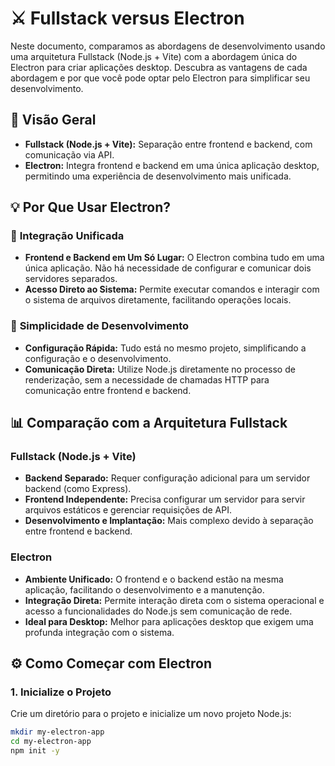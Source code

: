# ⚔️ **Fullstack versus Electron**

Neste documento, comparamos as abordagens de desenvolvimento usando uma arquitetura Fullstack (Node.js + Vite) com a abordagem única do Electron para criar aplicações desktop. Descubra as vantagens de cada abordagem e por que você pode optar pelo Electron para simplificar seu desenvolvimento.

## 📜 **Visão Geral**

- **Fullstack (Node.js + Vite):** Separação entre frontend e backend, com comunicação via API.
- **Electron:** Integra frontend e backend em uma única aplicação desktop, permitindo uma experiência de desenvolvimento mais unificada.

## 💡 **Por Que Usar Electron?**

### 🧩 **Integração Unificada**

- **Frontend e Backend em Um Só Lugar:** O Electron combina tudo em uma única aplicação. Não há necessidade de configurar e comunicar dois servidores separados.
- **Acesso Direto ao Sistema:** Permite executar comandos e interagir com o sistema de arquivos diretamente, facilitando operações locais.

### 🚀 **Simplicidade de Desenvolvimento**

- **Configuração Rápida:** Tudo está no mesmo projeto, simplificando a configuração e o desenvolvimento.
- **Comunicação Direta:** Utilize Node.js diretamente no processo de renderização, sem a necessidade de chamadas HTTP para comunicação entre frontend e backend.

## 📊 **Comparação com a Arquitetura Fullstack**

### Fullstack (Node.js + Vite)

- **Backend Separado:** Requer configuração adicional para um servidor backend (como Express).
- **Frontend Independente:** Precisa configurar um servidor para servir arquivos estáticos e gerenciar requisições de API.
- **Desenvolvimento e Implantação:** Mais complexo devido à separação entre frontend e backend.

### Electron

- **Ambiente Unificado:** O frontend e o backend estão na mesma aplicação, facilitando o desenvolvimento e a manutenção.
- **Integração Direta:** Permite interação direta com o sistema operacional e acesso a funcionalidades do Node.js sem comunicação de rede.
- **Ideal para Desktop:** Melhor para aplicações desktop que exigem uma profunda integração com o sistema.

## ⚙️ **Como Começar com Electron**

### 1. Inicialize o Projeto

Crie um diretório para o projeto e inicialize um novo projeto Node.js:

```bash
mkdir my-electron-app
cd my-electron-app
npm init -y

 
